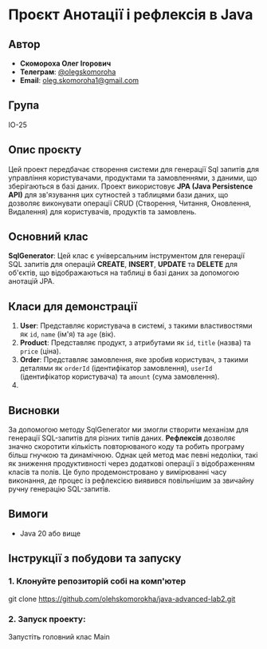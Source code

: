 # Проєкт Анотації і рефлексія в Java

## Автор
- **Скомороха Олег Ігорович**
- **Телеграм**: [@olegskomoroha](https://t.me/olegskomoroha)
- **Email**: [oleg.skomoroha1@gmail.com](mailto:oleg.skomoroha1@gmail.com)
  
## Група
ІО-25

## Опис проєкту
Цей проект передбачає створення системи для генерації Sql запитів для управління користувачами, продуктами та замовленнями, з даними, що зберігаються в базі даних.
Проект використовує **JPA (Java Persistence API)** для зв'язування цих сутностей з таблицями бази даних, що дозволяє виконувати операції CRUD (Створення, Читання, Оновлення, Видалення) для користувачів, продуктів та замовлень.

## Основний клас
**SqlGenerator**: Цей клас є універсальним інструментом для генерації SQL запитів для операцій **CREATE**, **INSERT**, **UPDATE** та **DELETE** для об'єктів, що відображаються на таблиці в базі даних за допомогою анотацій JPA.

## Класи для демонстрації
1. **User**: Представляє користувача в системі, з такими властивостями як `id`, `name` (ім'я) та `age` (вік).
2. **Product**: Представляє продукт, з атрибутами як `id`, `title` (назва) та `price` (ціна).
3. **Order**: Представляє замовлення, яке зробив користувач, з такими деталями як `orderId` (ідентифікатор замовлення), `userId` (ідентифікатор користувача) та `amount` (сума замовлення).
4. 
## Висновки 
За допомогою методу SqlGenerator ми змогли створити механізм для генерації SQL-запитів для різних типів даних.
**Рефлексія** дозволяє значно скоротити кількість повторюваного коду та робить програму більш гнучкою та динамічною. 
Однак цей метод має певні недоліки, такі як зниження продуктивності через додаткові операції з відображенням класів та полів.
Це було продемонстровано у вимірюванні часу виконання, де процес із рефлексією виявився повільнішим за звичайну ручну генерацію SQL-запитів.

## Вимоги
- Java 20 або вище

## Інструкції з побудови та запуску

### 1. Клонуйте репозиторій собі на комп'ютер
  git clone https://github.com/olehskomorokha/java-advanced-lab2.git
### 2. Запуск проекту: 
  Запустіть головний клас Main
